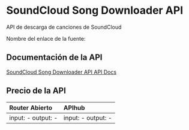 # SoundCloud Song Downloader API

API de descarga de canciones de SoundCloud

Nombre del enlace de la fuente: []()

## Documentación de la API

[SoundCloud Song Downloader API API Docs](../apis/es/SoundCloud_Song_Downloader_API.md)

## Precio de la API

| Router Abierto | APIhub |
|:---|:---|
| input: - output: - | input: - output: - |

